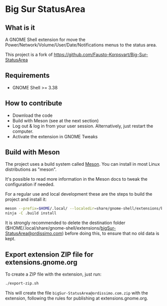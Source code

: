 # Big Sur StatusArea

## What  is it

A GNOME Shell extension for move the Power/Network/Volume/User/Date/Notifications menus to the status area.

This project is a fork of https://github.com/Fausto-Korpsvart/Big-Sur-StatusArea

## Requirements

* GNOME Shell >= 3.38

## How to contribute

* Download the code
* Build with Meson (see at the next section)
* Log out & log in from your user session. Alternatively, just restart the computer.
* Activate the extension in GNOME Tweaks

## Build with Meson

The project uses a build system called [Meson](https://mesonbuild.com/). You can install
in most Linux distributions as "meson".

It's possible to read more information in the Meson docs to tweak the configuration if needed.

For a regular use and local development these are the steps to build the
project and install it:

```bash
meson --prefix=$HOME/.local/ --localedir=share/gnome-shell/extensions/bigSur-StatusArea@ordissimo.com/locale .build
ninja -C .build install
```

It is strongly recommended to delete the destination folder
($HOME/.local/share/gnome-shell/extensions/bigSur-StatusArea@ordissimo.com) before doing this, to ensure that no old
data is kept.

## Export extension ZIP file for extensions.gnome.org

To create a ZIP file with the extension, just run:

```bash
./export-zip.sh
```

This will create the file `bigSur-StatusArea@ordissimo.com.zip` with the extension, following the rules for publishing
at extensions.gnome.org.
